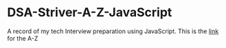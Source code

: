 # DSA-Striver-A-Z-JavaScript
A record of my tech Interview preparation using JavaScript. 
This is the [link](https://takeuforward.org/strivers-a2z-dsa-course/strivers-a2z-dsa-course-sheet-2/) for the A-Z
